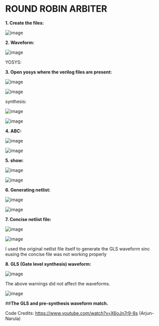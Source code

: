 # ROUND ROBIN ARBITER

__1. Create the files:__
   
![image](https://github.com/Navya-tayi/pes_rr_arbiter/assets/79205242/fd2e38ab-6ff5-409e-8580-45c13f37b907.png)

__2. Waveform:__

![image](https://github.com/Navya-tayi/pes_rr_arbiter/assets/79205242/b89d35b3-5f8a-4f57-907c-c7626f41768f.png)

YOSYS:

__3. Open yosys where the verilog files are present:__

![image](https://github.com/Navya-tayi/pes_rr_arbiter/assets/79205242/77580f96-f90d-491f-bfba-d12a635edc60.png)


![image](https://github.com/Navya-tayi/pes_rr_arbiter/assets/79205242/6a7e3535-b118-4e58-aaef-ad46193da4c0.png)

synthesis:

![image](https://github.com/Navya-tayi/pes_rr_arbiter/assets/79205242/56c30750-9cd8-41d2-b0b2-069546e5633f.png)


![image](https://github.com/Navya-tayi/pes_rr_arbiter/assets/79205242/3c32c520-f6ee-4076-9142-0fbc608016b4.png)

__4. ABC:__

![image](https://github.com/Navya-tayi/pes_rr_arbiter/assets/79205242/5c2d69a9-6f1e-48e2-9ab8-018c8fc74cd8.png)

![image](https://github.com/Navya-tayi/pes_rr_arbiter/assets/79205242/0d6e5721-f6c5-4f8d-9261-f97165ad9edb.png)

__5. show:__

![image](https://github.com/Navya-tayi/pes_rr_arbiter/assets/79205242/b2cf5b41-26b7-47cc-b4d1-173670a26c15.png)

![image](https://github.com/Navya-tayi/pes_rr_arbiter/assets/79205242/1e8a4701-1061-4240-9484-c525d7d7e8a2.png)

__6. Generating netlist:__

![image](https://github.com/Navya-tayi/pes_rr_arbiter/assets/79205242/677c45e8-f673-41ba-a1d2-6fbcc1129a65.png)


![image](https://github.com/Navya-tayi/pes_rr_arbiter/assets/79205242/212d9c74-da12-4380-8401-399ea49386f5.png)

__7. Concise netlist file:__

![image](https://github.com/Navya-tayi/pes_rr_arbiter/assets/79205242/d19ce7d8-fee7-4467-8d38-4a96c5d5cd00.png)

![image](https://github.com/Navya-tayi/pes_rr_arbiter/assets/79205242/3e7acee3-425c-4121-bb0e-05fcef986cf0.png)

I used the original netlist file itself to generate the GLS waveform sinc eusing the concise file was not working properly

__8. GLS (Gate level synthesis) waveform:__

![image](https://github.com/Navya-tayi/pes_rr_arbiter/assets/79205242/4ab29d70-ca7d-4351-a6cb-1307bfc8a7e3)

The above warnings did not affect the waveforms.

![image](https://github.com/Navya-tayi/pes_rr_arbiter/assets/79205242/13e5d330-81aa-4009-92fc-6669d7ac933a.png)

##__The GLS and pre-synthesis waveform match.__

Code Credits:
https://www.youtube.com/watch?v=X6oJn7r9-8s (Arjun-Narula)





